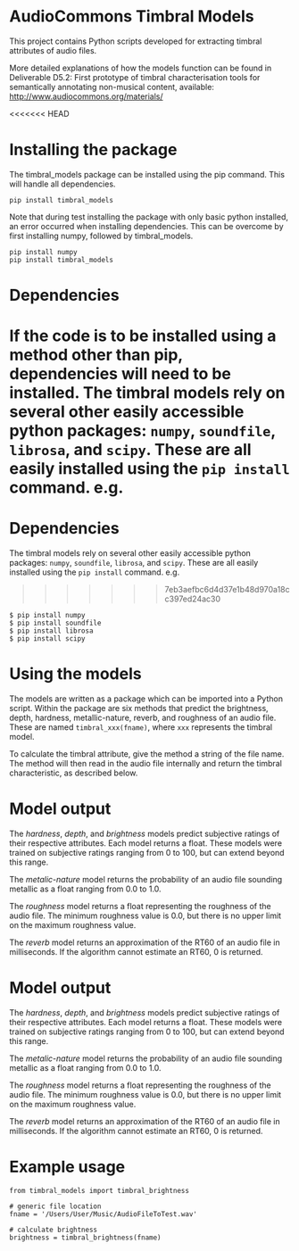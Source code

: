 # AudioCommons Timbral Models
This project contains Python scripts developed for extracting timbral attributes of audio files.

More detailed explanations of how the models function can be found in Deliverable D5.2: First prototype of timbral characterisation tools for semantically annotating non-musical content, available: http://www.audiocommons.org/materials/

<<<<<<< HEAD
# Installing the package
The timbral_models package can be installed using the pip command.  This will handle all dependencies.
```
pip install timbral_models
```
Note that during test installing the package with only basic python installed, an error occurred when installing dependencies.  This can be overcome by first installing numpy, followed by timbral_models.
```
pip install numpy
pip install timbral_models
```


# Dependencies
If the code is to be installed using a method other than pip, dependencies will need to be installed.  The timbral models rely on several other easily accessible python packages: `numpy`, `soundfile`, `librosa`, and `scipy`.  These are all easily installed using the `pip install` command.  e.g.
=======
# Dependencies
The timbral models rely on several other easily accessible python packages: `numpy`, `soundfile`, `librosa`, and `scipy`.  These are all easily installed using the `pip install` command.  e.g.
>>>>>>> 7eb3aefbc6d4d37e1b48d970a18cc397ed24ac30
```
$ pip install numpy
$ pip install soundfile
$ pip install librosa
$ pip install scipy

```

# Using the models
The models are written as a package which can be imported into a Python script.  Within the package are six methods that predict the brightness, depth, hardness, metallic-nature, reverb, and roughness of an audio file.  These are named `timbral_xxx(fname)`, where `xxx` represents the timbral model.

To calculate the timbral attribute, give the method a string of the file name.  The method will then read in the audio file internally and return the timbral characteristic, as described below.

# Model output
The *hardness*, *depth*, and *brightness* models predict subjective ratings of their respective attributes.  Each model returns a float.  These models were trained on subjective ratings ranging from 0 to 100, but can extend beyond this range.

The *metalic-nature* model returns the probability of an audio file sounding metallic as a float ranging from 0.0 to 1.0.

The *roughness* model returns a float representing the roughness of the audio file.  The minimum roughness value is 0.0, but there is no upper limit on the maximum roughness value.

The *reverb* model returns an approximation of the RT60 of an audio file in milliseconds. If the algorithm cannot estimate an RT60, 0 is returned.  

# Model output
The *hardness*, *depth*, and *brightness* models predict subjective ratings of their respective attributes.  Each model returns a float.  These models were trained on subjective ratings ranging from 0 to 100, but can extend beyond this range.

The *metalic-nature* model returns the probability of an audio file sounding metallic as a float ranging from 0.0 to 1.0.

The *roughness* model returns a float representing the roughness of the audio file.  The minimum roughness value is 0.0, but there is no upper limit on the maximum roughness value.

The *reverb* model returns an approximation of the RT60 of an audio file in milliseconds. If the algorithm cannot estimate an RT60, 0 is returned.  

# Example usage

```
from timbral_models import timbral_brightness 

# generic file location
fname = '/Users/User/Music/AudioFileToTest.wav'

# calculate brightness
brightness = timbral_brightness(fname) 
```



